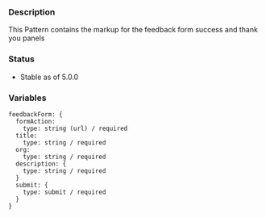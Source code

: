 ### Description
This Pattern contains the markup for the feedback form success and thank you panels

### Status
* Stable as of 5.0.0

### Variables
~~~
feedbackForm: {
  formAction: 
    type: string (url) / required
  title:
    type: string / required
  org: 
    type: string / required
  description: {
    type: string / required 
  } 
  submit: {
    type: submit / required
  }
}
~~~
